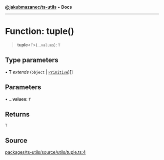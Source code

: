 [**@jakubmazanec/ts-utils**](../README.md) • **Docs**

---

# Function: tuple()

> **tuple**\<`T`\>(...`values`): `T`

## Type parameters

• **T** _extends_ (`object` \| [`Primitive`](../type-aliases/Primitive.md))[]

## Parameters

• ...**values**: `T`

## Returns

`T`

## Source

[packages/ts-utils/source/utils/tuple.ts:4](https://github.com/jakubmazanec/js-tools/blob/51bfc5b913a7a7ef21d8d702a0d87d72983e112a/packages/ts-utils/source/utils/tuple.ts#L4)
